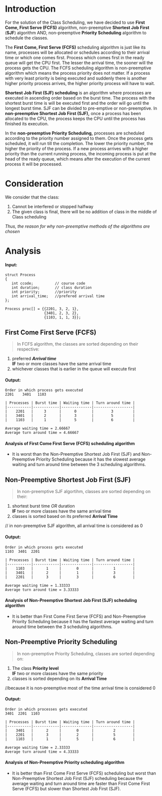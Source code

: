 # Introduction

For the solution of the Class Scheduling, we have decided to use **First Come, First Serve (FCFS)** algorithm,
non-preemptive **Shortest Job First** (**SJF**) algorithm
AND,
non-preemptive **Priority Scheduling** algorithm
to schedule the classes.

The **First Come, First Serve (FCFS)** scheduling algorithm is just like its name, processes will be allocated or schedules according to their arrival time or which one comes first. Process which comes first in the ready queue will get the CPU first. The lesser the arrival time, the sooner will the process gets the CPU. The FCFS scheduling algorithm is non-preemptive algorithm which means the process priority does not matter. If a process with very least priority is being executed and suddenly there is another higher priority process arrives, the higher priority process will have to wait.

**Shortest Job First (SJF) scheduling** is an algorithm where processes are executed in ascending order based on the burst time. The process with the shortest burst time is will be executed first and the order will go until the longest burst time. SJF can be divided to pre-emptive or non-preemptive. In **non-preemptive Shortest Job First (SJF),** once a process has been allocated to the CPU, the process keeps the CPU until the process has finished its execution.

In the **non-preemptive Priority Scheduling,** processes are scheduled according to the priority number assigned to them. Once the process gets scheduled, it will run till the completion. The lower the priority number, the higher the priority of the process. If a new process arrives with a higher priority than the current running process, the incoming process is put at the head of the ready queue, which means after the execution of the current process it will be processed.

# Consideration

We consider that the class:
1.  Cannot be interfered or stopped halfway
2.  The given class is final, there will be no addition of class in the middle of Class scheduling

_Thus, the reason for why non-preemptive methods of the algorithms are chosen_

# Analysis

#### Input:

```
struct Process
{
   int ccode;          // course code
   int duration;       // class duration
   int priority;       //priority
   int arrival_time;   //prefered arrival time
};

Process proc[] = {{2201, 3, 2, 1},
                  {3401, 2, 3, 2},
                  {1103, 1, 1, 3}};
```
 
## First Come First Serve (FCFS)

 > In FCFS algorithm, the classes are sorted depending on their respective: </br>
 1. preferred ***Arrival time*** </br>
 **IF** two or more classes have the same arrival time </br>
 2. whichever classes that is earlier in the queue will execute first

#### Output:
```
Order in which process gets executed
2201    3401   1103

| Processes | Burst time | Waiting time | Turn around time |
|-----------|------------|--------------|------------------|
|    2201   |     3      |      0       |        3         |
|    3401   |     2      |      3       |        5         |
|    1103   |     1      |      5       |        6         |
   
Average waiting time = 2.66667
Average turn around time = 4.66667
```

#### Analysis of First Come First Serve (FCFS) scheduling algorithm
- It is worst than the Non-Preemptive Shortest Job First (SJF) and Non-Preemptive Priority Scheduling because it has the slowest average waiting and turn around time between the 3 scheduling algorithms.

## Non-Preemptive Shortest Job First (SJF)

> In non-preemptive SJF algortihm, classes are sorted depending on their:
1. shortest burst time *OR* duration </br>
**IF** two or more classes have the same arrival time </br>
2. classes is sorted based on its preferred **Arrival Time**

// in non-preemptive SJF algorithm, all arrival time is considered as 0

#### Output:
```
Order in which process gets executed
1103  3401  2201

| Processes | Burst time | Waiting time | Turn around time |
|-----------|------------|--------------|------------------|
|    1103   |      1     |       0      |         1        |
|    3401   |      2     |       1      |         3        |
|    2201   |      3     |       3      |         6        |

Average waiting time = 1.33333
Average turn around time = 3.33333
```

#### Analysis of Non-Preemptive Shortest Job First (SJF) scheduling algorithm
- It is better than First Come First Serve (FCFS) and Non-Preemptive Priority Scheduling because it has the fastest average waiting and turn around time between the 3 scheduling algorithms.

## Non-Preemptive Priority Scheduling

> In non-preemptive Priority Scheduling, classes are sorted depending on:
1. The class **Priority level** </br>
**IF** two or more classes have the same priority </br>
2. classes is sorted depending on its **Arrival Time**

//because it is non-preemptive most of the time arrival time is considered 0

#### Output:
```
Order in which processes gets executed
3401  2201  1103

| Processes | Burst time | Waiting time | Turn around time |
|-----------|------------|--------------|------------------|
|    3401   |      2     |       0      |         2        |
|    2201   |      3     |       2      |         5        |
|    1103   |      1     |       5      |         6        |

Average waiting time = 2.33333
Average turn around time = 4.33333
```

#### Analysis of Non-Preemptive Priority scheduling algorithm
- It is better than First Come First Serve (FCFS) scheduling but worst than Non-Preemptive Shortest Job First (SJF) scheduling because the average waiting and turn around time are faster than First Come First Serve (FCFS) but slower than Shortest Job First (SJF).
